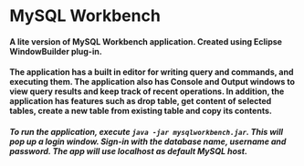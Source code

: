 # MySQL Workbench

#### A lite version of MySQL Workbench application. Created using Eclipse WindowBuilder plug-in.

#### The application has a built in editor for writing query and commands, and executing them. The application also has Console and Output windows to view query results and keep track of recent operations. In addition, the application has features such as drop table, get content of selected tables, create a new table from existing table and copy its contents.

##### To run the application, execute `java -jar mysqlworkbench.jar`. This will pop up a login window. Sign-in with the database name, username and password. The app will use localhost as default MySQL host.
